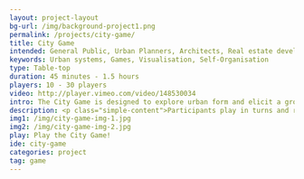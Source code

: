 ```yaml
---
layout: project-layout
bg-url: /img/background-project1.png
permalink: /projects/city-game/
title: City Game
intended: General Public, Urban Planners, Architects, Real estate developers
keywords: Urban systems, Games, Visualisation, Self-Organisation
type: Table-top
duration: 45 minutes - 1.5 hours
players: 10 - 30 players
video: http://player.vimeo.com/video/148530034
intro: The City Game is designed to explore urban form and elicit a group/individual's preferences about their city.
description: <p class="simple-content">Participants play in turns and react to each others' actions, and in doing so create a dynamic that is absent in traditional participation/feedback processes. The game allows for experiments with various design alternatives. Players can experiment with different policies and rules, observe various patterns that emerge and contrast different emerging scenarios.</p><p class="simple-content">In the game, participants take turns to build their city and witness the evolution of the city visually in real-time. We have multiple variants of the City Game. In one of the variants, the participants are given one simple rule - they have to inform the rest of the group, what they are building.</p>
img1: /img/city-game-img-1.jpg
img2: /img/city-game-img-2.jpg
play: Play the City Game!
ide: city-game
categories: project
tag: game
---
```

